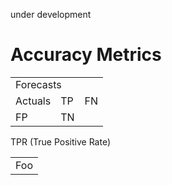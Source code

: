 under development

# Accuracy Metrics 

<table>
  <tr>
    </tr>  
  <tr>
    <td colspan="2">Forecasts</td>
  </tr>  
  <td rowspan="2">Actuals</td>
  <tr>
    <td>TP</td>
    <td>FN</td>
  </tr>
  <tr>
    <td>FP</td>
    <td>TN</td>
  </tr>
</table>

TPR (True Positive Rate)
<table>
    <tr>
        <td>Foo</td>
    </tr>
</table>
